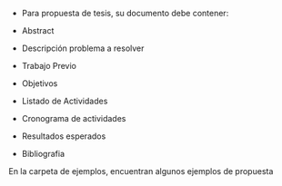 - Para propuesta de tesis, su documento debe contener:

- Abstract
- Descripción problema a resolver
- Trabajo Previo
- Objetivos
- Listado de Actividades
- Cronograma de actividades
- Resultados esperados
- Bibliografia

En la carpeta de ejemplos, encuentran algunos ejemplos de propuesta
